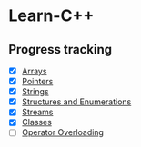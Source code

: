 # Learn-C++

## Progress tracking

- [x] <a href="src/Intermediate/Arrays">Arrays</a>
- [x] <a href="src/Intermediate/Pointers">Pointers</a>
- [x] <a href="src/Intermediate/Strings">Strings</a>
- [x] <a href="src/Intermediate/Structures and Enumerations">Structures and Enumerations</a>
- [x] <a href="src/Intermediate/Streams">Streams</a>
- [x] <a href="src/Advanced/Classes">Classes</a>
- [ ] <a href="src/Advanced/Operator Overloading">Operator Overloading</a>
